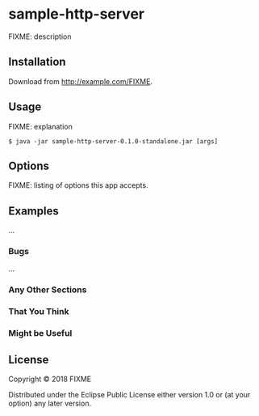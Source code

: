 # sample-http-server

FIXME: description

## Installation

Download from http://example.com/FIXME.

## Usage

FIXME: explanation

    $ java -jar sample-http-server-0.1.0-standalone.jar [args]

## Options

FIXME: listing of options this app accepts.

## Examples

...

### Bugs

...

### Any Other Sections
### That You Think
### Might be Useful

## License

Copyright © 2018 FIXME

Distributed under the Eclipse Public License either version 1.0 or (at
your option) any later version.
